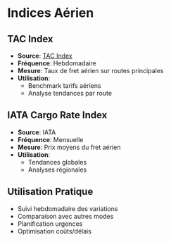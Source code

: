 # Indices Aérien

## TAC Index
- **Source**: [TAC Index](https://www.tacindex.com)
- **Fréquence**: Hebdomadaire
- **Mesure**: Taux de fret aérien sur routes principales
- **Utilisation**:
  * Benchmark tarifs aériens
  * Analyse tendances par route

## IATA Cargo Rate Index
- **Source**: IATA
- **Fréquence**: Mensuelle
- **Mesure**: Prix moyens du fret aérien
- **Utilisation**:
  * Tendances globales
  * Analyses régionales

## Utilisation Pratique
- Suivi hebdomadaire des variations
- Comparaison avec autres modes
- Planification urgences
- Optimisation coûts/délais 